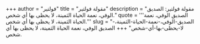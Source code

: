 +++
author = "فولتير"
title = "مقولة فولتير"
description = "مقولة فولتير: الصديق الوفي، نعمة الحياة الثمينة، لا يحظى بها أي شخص."
quote = '''الصديق الوفي، نعمة الحياة الثمينة، لا يحظى بها أي شخص.'''
slug = "الصديق-الوفي،-نعمة-الحياة-الثمينة،-لا-يحظى-بها-أي-شخص"
+++
الصديق الوفي، نعمة الحياة الثمينة، لا يحظى بها أي شخص.

